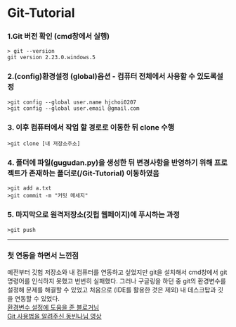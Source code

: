# Git-Tutorial

### 1.Git 버전 확인 (cmd창에서 실행)
```
> git --version
git version 2.23.0.windows.5
```   


### 2.(config)환경설정 (global)옵션 - 컴퓨터 전체에서 사용할 수 있도록설정
```
>git config --global user.name hjchoi0207
>git config --global user.email @gmail.com
```   

  
### 3. 이후 컴퓨터에서 작업 할 경로로 이동한 뒤 clone 수행

```
>git clone [내 저장소주소]
```


### 4. 폴더에 파일(gugudan.py)을 생성한 뒤 변경사항을 반영하기 위해 프로젝트가 존재하는 폴더로(/Git-Tutorial) 이동하였음
```
>git add a.txt
>git commit -m "커밋 메세지"
```   


### 5. 마지막으로 원격저장소(깃헙 웹페이지)에 푸시하는 과정
```
>git push
```


<hr/>


### 첫 연동을 하면서 느낀점 
예전부터 깃헙 저장소와 내 컴퓨터를 연동하고 싶었지만 git을 설치해서 cmd창에서 git명령어를 인식하지 못했고 번번히 실패했다.
그러나 구글링을 하던 중 git의 환경변수를 설정해 문제를 해결할 수 있었고 처음으로 (IDE를 활용한 것은 제외) 내 데스크탑과 깃을 연동할 수 있었다.   
[환경변수 설정에 도움을 준 블로거님](https://cofs.tistory.com/421)   
[Git 사용법을 알려주신 동빈나님 영상](https://www.youtube.com/watch?v=rhP5pseOJc0)

